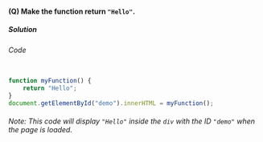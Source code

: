 #### (Q) Make the function return `"Hello"`.

<h5>Solution</h5>

###### Code

```JavaScript

function myFunction() {
    return "Hello";
}
document.getElementById("demo").innerHTML = myFunction();

```

###### Note: This code will display `"Hello"` inside the `div` with the ID `"demo"` when the page is loaded.
